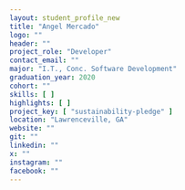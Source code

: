 ```yaml
---
layout: student_profile_new
title: "Angel Mercado"
logo: ""
header: ""
project_role: "Developer"
contact_email: ""
major: "I.T., Conc. Software Development"
graduation_year: 2020
cohort: ""
skills: [ ]
highlights: [ ]
project_key: [ "sustainability-pledge" ]
location: "Lawrenceville, GA"
website: ""
git: ""
linkedin: ""
x: ""
instagram: ""
facebook: ""
---
```

